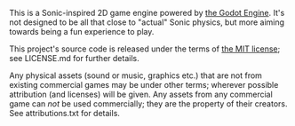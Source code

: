 This is a Sonic-inspired 2D game engine powered by [the Godot Engine](https://godotengine.org/). It's not designed to be all that close to "actual" Sonic physics, but more aiming towards being a fun experience to play.

This project's source code is released under the terms of [the MIT license](https://opensource.org/licenses/MIT); see LICENSE.md for further details.

Any physical assets (sound or music, graphics etc.) that are not from existing commercial games may be under other terms; wherever possible attribution (and licenses) will be given. Any assets from any commercial game can *not* be used commercially; they are the property of their creators. See attributions.txt for details.
